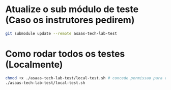 # Atualize o sub módulo de teste (Caso os instrutores pedirem)
```bash
git submodule update --remote asaas-tech-lab-test
```

# Como rodar todos os testes (Localmente)
```bash
chmod +x ./asaas-tech-lab-test/local-test.sh # concede permissao para executar
./asaas-tech-lab-test/local-test.sh
```